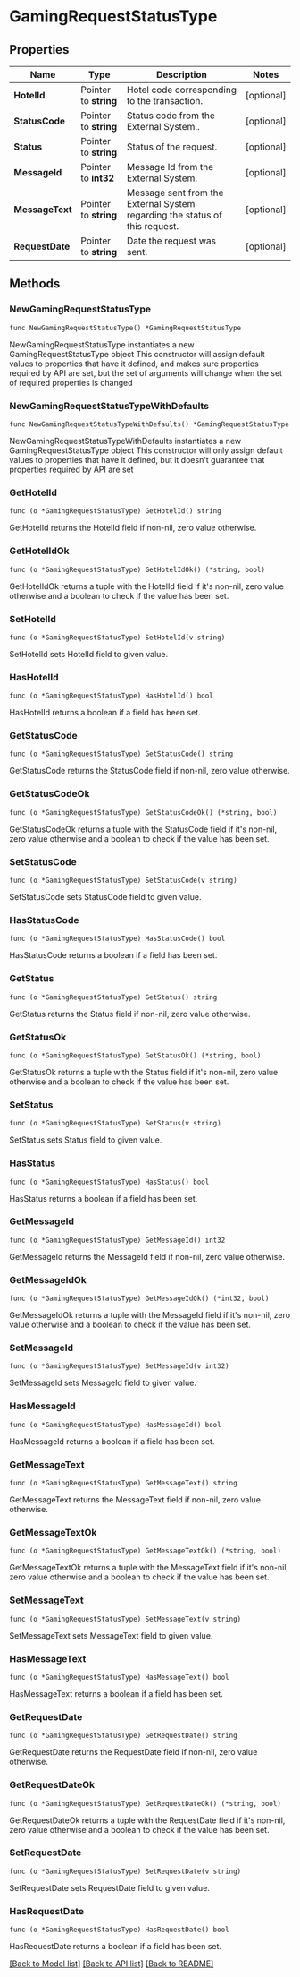 # GamingRequestStatusType

## Properties

Name | Type | Description | Notes
------------ | ------------- | ------------- | -------------
**HotelId** | Pointer to **string** | Hotel code corresponding to the transaction. | [optional] 
**StatusCode** | Pointer to **string** | Status code from the External System.. | [optional] 
**Status** | Pointer to **string** | Status of the request. | [optional] 
**MessageId** | Pointer to **int32** | Message Id from the External System. | [optional] 
**MessageText** | Pointer to **string** | Message sent from the External System regarding the status of this request. | [optional] 
**RequestDate** | Pointer to **string** | Date the request was sent. | [optional] 

## Methods

### NewGamingRequestStatusType

`func NewGamingRequestStatusType() *GamingRequestStatusType`

NewGamingRequestStatusType instantiates a new GamingRequestStatusType object
This constructor will assign default values to properties that have it defined,
and makes sure properties required by API are set, but the set of arguments
will change when the set of required properties is changed

### NewGamingRequestStatusTypeWithDefaults

`func NewGamingRequestStatusTypeWithDefaults() *GamingRequestStatusType`

NewGamingRequestStatusTypeWithDefaults instantiates a new GamingRequestStatusType object
This constructor will only assign default values to properties that have it defined,
but it doesn't guarantee that properties required by API are set

### GetHotelId

`func (o *GamingRequestStatusType) GetHotelId() string`

GetHotelId returns the HotelId field if non-nil, zero value otherwise.

### GetHotelIdOk

`func (o *GamingRequestStatusType) GetHotelIdOk() (*string, bool)`

GetHotelIdOk returns a tuple with the HotelId field if it's non-nil, zero value otherwise
and a boolean to check if the value has been set.

### SetHotelId

`func (o *GamingRequestStatusType) SetHotelId(v string)`

SetHotelId sets HotelId field to given value.

### HasHotelId

`func (o *GamingRequestStatusType) HasHotelId() bool`

HasHotelId returns a boolean if a field has been set.

### GetStatusCode

`func (o *GamingRequestStatusType) GetStatusCode() string`

GetStatusCode returns the StatusCode field if non-nil, zero value otherwise.

### GetStatusCodeOk

`func (o *GamingRequestStatusType) GetStatusCodeOk() (*string, bool)`

GetStatusCodeOk returns a tuple with the StatusCode field if it's non-nil, zero value otherwise
and a boolean to check if the value has been set.

### SetStatusCode

`func (o *GamingRequestStatusType) SetStatusCode(v string)`

SetStatusCode sets StatusCode field to given value.

### HasStatusCode

`func (o *GamingRequestStatusType) HasStatusCode() bool`

HasStatusCode returns a boolean if a field has been set.

### GetStatus

`func (o *GamingRequestStatusType) GetStatus() string`

GetStatus returns the Status field if non-nil, zero value otherwise.

### GetStatusOk

`func (o *GamingRequestStatusType) GetStatusOk() (*string, bool)`

GetStatusOk returns a tuple with the Status field if it's non-nil, zero value otherwise
and a boolean to check if the value has been set.

### SetStatus

`func (o *GamingRequestStatusType) SetStatus(v string)`

SetStatus sets Status field to given value.

### HasStatus

`func (o *GamingRequestStatusType) HasStatus() bool`

HasStatus returns a boolean if a field has been set.

### GetMessageId

`func (o *GamingRequestStatusType) GetMessageId() int32`

GetMessageId returns the MessageId field if non-nil, zero value otherwise.

### GetMessageIdOk

`func (o *GamingRequestStatusType) GetMessageIdOk() (*int32, bool)`

GetMessageIdOk returns a tuple with the MessageId field if it's non-nil, zero value otherwise
and a boolean to check if the value has been set.

### SetMessageId

`func (o *GamingRequestStatusType) SetMessageId(v int32)`

SetMessageId sets MessageId field to given value.

### HasMessageId

`func (o *GamingRequestStatusType) HasMessageId() bool`

HasMessageId returns a boolean if a field has been set.

### GetMessageText

`func (o *GamingRequestStatusType) GetMessageText() string`

GetMessageText returns the MessageText field if non-nil, zero value otherwise.

### GetMessageTextOk

`func (o *GamingRequestStatusType) GetMessageTextOk() (*string, bool)`

GetMessageTextOk returns a tuple with the MessageText field if it's non-nil, zero value otherwise
and a boolean to check if the value has been set.

### SetMessageText

`func (o *GamingRequestStatusType) SetMessageText(v string)`

SetMessageText sets MessageText field to given value.

### HasMessageText

`func (o *GamingRequestStatusType) HasMessageText() bool`

HasMessageText returns a boolean if a field has been set.

### GetRequestDate

`func (o *GamingRequestStatusType) GetRequestDate() string`

GetRequestDate returns the RequestDate field if non-nil, zero value otherwise.

### GetRequestDateOk

`func (o *GamingRequestStatusType) GetRequestDateOk() (*string, bool)`

GetRequestDateOk returns a tuple with the RequestDate field if it's non-nil, zero value otherwise
and a boolean to check if the value has been set.

### SetRequestDate

`func (o *GamingRequestStatusType) SetRequestDate(v string)`

SetRequestDate sets RequestDate field to given value.

### HasRequestDate

`func (o *GamingRequestStatusType) HasRequestDate() bool`

HasRequestDate returns a boolean if a field has been set.


[[Back to Model list]](../README.md#documentation-for-models) [[Back to API list]](../README.md#documentation-for-api-endpoints) [[Back to README]](../README.md)


